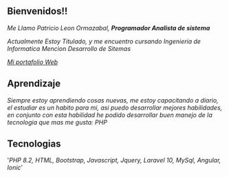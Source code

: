 ## Bienvenidos!!
*Me Llamo Patricio Leon Ormazabal, **Programador Analista de sistema***

*Actualmente Estoy Titulado, y me encuentro cursando Ingenieria de Informatica Mencion Desarrollo de Sitemas*

*[Mi portafolio Web](https://patricioleon.dev/)*

## Aprendizaje

*Siempre estoy aprendiendo cosas nuevas, me estoy capacitando a diario, el estudiar
es un habito para mi, asi puedo desarrollar mejores habilidades, en conjunto con esta habilidad he podido
desarrollar buen manejo de la tecnologia que mas me gusta: PHP*

## Tecnologias

'*PHP 8.2, HTML, Bootstrap, Javascript, Jquery, Laravel 10, MySql, Angular, Ionic*'
